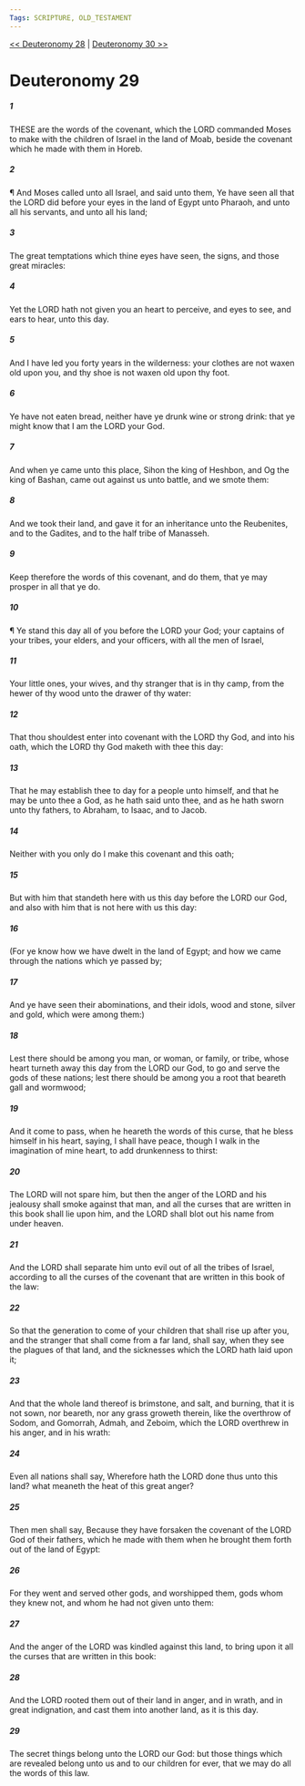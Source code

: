 ```yaml
---
Tags: SCRIPTURE, OLD_TESTAMENT
---
```


[<< Deuteronomy 28](OLD_TESTAMENT/05_Deuteronomy/Deuteronomy_28.md) | [Deuteronomy 30 >>](OLD_TESTAMENT/05_Deuteronomy/Deuteronomy_30.md)

# Deuteronomy 29

##### 1
 THESE are the words of the covenant, which the LORD commanded Moses to make with the children of Israel in the land of Moab, beside the covenant which he made with them in Horeb.
##### 2
 ¶ And Moses called unto all Israel, and said unto them, Ye have seen all that the LORD did before your eyes in the land of Egypt unto Pharaoh, and unto all his servants, and unto all his land;
##### 3
 The great temptations which thine eyes have seen, the signs, and those great miracles:
##### 4
 Yet the LORD hath not given you an heart to perceive, and eyes to see, and ears to hear, unto this day.
##### 5
 And I have led you forty years in the wilderness: your clothes are not waxen old upon you, and thy shoe is not waxen old upon thy foot.
##### 6
 Ye have not eaten bread, neither have ye drunk wine or strong drink: that ye might know that I am the LORD your God.
##### 7
 And when ye came unto this place, Sihon the king of Heshbon, and Og the king of Bashan, came out against us unto battle, and we smote them:
##### 8
 And we took their land, and gave it for an inheritance unto the Reubenites, and to the Gadites, and to the half tribe of Manasseh.
##### 9
 Keep therefore the words of this covenant, and do them, that ye may prosper in all that ye do.
##### 10
 ¶ Ye stand this day all of you before the LORD your God; your captains of your tribes, your elders, and your officers, with all the men of Israel,
##### 11
 Your little ones, your wives, and thy stranger that is in thy camp, from the hewer of thy wood unto the drawer of thy water:
##### 12
 That thou shouldest enter into covenant with the LORD thy God, and into his oath, which the LORD thy God maketh with thee this day:
##### 13
 That he may establish thee to day for a people unto himself, and that he may be unto thee a God, as he hath said unto thee, and as he hath sworn unto thy fathers, to Abraham, to Isaac, and to Jacob.
##### 14
 Neither with you only do I make this covenant and this oath;
##### 15
 But with him that standeth here with us this day before the LORD our God, and also with him that is not here with us this day:
##### 16
 (For ye know how we have dwelt in the land of Egypt; and how we came through the nations which ye passed by;
##### 17
 And ye have seen their abominations, and their idols, wood and stone, silver and gold, which were among them:)
##### 18
 Lest there should be among you man, or woman, or family, or tribe, whose heart turneth away this day from the LORD our God, to go and serve the gods of these nations; lest there should be among you a root that beareth gall and wormwood;
##### 19
 And it come to pass, when he heareth the words of this curse, that he bless himself in his heart, saying, I shall have peace, though I walk in the imagination of mine heart, to add drunkenness to thirst:
##### 20
 The LORD will not spare him, but then the anger of the LORD and his jealousy shall smoke against that man, and all the curses that are written in this book shall lie upon him, and the LORD shall blot out his name from under heaven.
##### 21
 And the LORD shall separate him unto evil out of all the tribes of Israel, according to all the curses of the covenant that are written in this book of the law:
##### 22
 So that the generation to come of your children that shall rise up after you, and the stranger that shall come from a far land, shall say, when they see the plagues of that land, and the sicknesses which the LORD hath laid upon it;
##### 23
 And that the whole land thereof is brimstone, and salt, and burning, that it is not sown, nor beareth, nor any grass groweth therein, like the overthrow of Sodom, and Gomorrah, Admah, and Zeboim, which the LORD overthrew in his anger, and in his wrath:
##### 24
 Even all nations shall say, Wherefore hath the LORD done thus unto this land?  what meaneth the heat of this great anger?
##### 25
 Then men shall say, Because they have forsaken the covenant of the LORD God of their fathers, which he made with them when he brought them forth out of the land of Egypt:
##### 26
 For they went and served other gods, and worshipped them, gods whom they knew not, and whom he had not given unto them:
##### 27
 And the anger of the LORD was kindled against this land, to bring upon it all the curses that are written in this book:
##### 28
 And the LORD rooted them out of their land in anger, and in wrath, and in great indignation, and cast them into another land, as it is this day.
##### 29
 The secret things belong unto the LORD our God: but those things which are revealed belong unto us and to our children for ever, that we may do all the words of this law.
